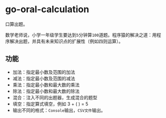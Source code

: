 # go-oral-calculation

口算出题。

数学老师说，小学一年级学生要达到`5`分钟算`100`道题。程序猿的解决之道：用程序解决出题，并具有未来知识点的扩展性（例如四则运算）。

## 功能

* 加法：指定最小数及范围的加法
* 减法：指定最小数及范围的减法
* 乘法：指定最小数和最大数的乘法
* 除法：指定最小数和最大数的除法
* 混合：注入不同的出题器，生成混合的题型
* 填空：指定算式填空，例如 3 + ( ) = 5
* 输出不同的格式：`Console`输出，`CSV文件`输出。

